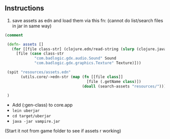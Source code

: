 ## Instructions

1. save assets as edn and load them via this fn:
    (cannot do list/search files in jar in same way)

```clojure
(comment

 (defn- assets []
   (for [[file class-str] (clojure.edn/read-string (slurp (clojure.java.io/resource "assets.edn")))]
     [file (case class-str
             "com.badlogic.gdx.audio.Sound" Sound
             "com.badlogic.gdx.graphics.Texture" Texture)]))

 (spit "resources/assets.edn"
       (utils.core/->edn-str (map (fn [[file class]]
                                    [file (.getName class)])
                                  (doall (search-assets "resources/")))))

 )
```

* Add (:gen-class) to core.app
* `lein uberjar`
* `cd target/uberjar`
* `java -jar vampire.jar`

(Start it not from game folder to see if assets r working)

